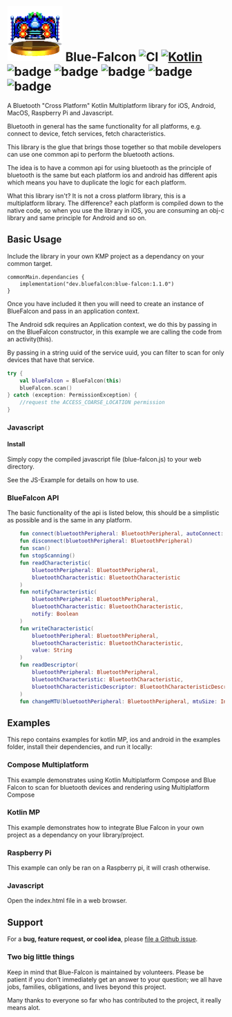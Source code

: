 # ![Blue Falcon](bluefalcon.png) Blue-Falcon ![CI](https://github.com/Reedyuk/blue-falcon/actions/workflows/release.yml/badge.svg) [![Kotlin](https://img.shields.io/badge/kotlin-2.0.0-blue.svg)](http://kotlinlang.org) ![badge][badge-android] ![badge][badge-native] ![badge][badge-mac] ![badge][badge-rpi] ![badge][badge-js]

A Bluetooth "Cross Platform" Kotlin Multiplatform library for iOS, Android, MacOS, Raspberry Pi and Javascript.

Bluetooth in general has the same functionality for all platforms, e.g. connect to device, fetch services, fetch characteristics.

This library is the glue that brings those together so that mobile developers can use one common api to perform the bluetooth actions.

The idea is to have a common api for using bluetooth as the principle of bluetooth is the same but each platform ios and android has different apis which means you have to duplicate the logic for each platform.

What this library isn't? It is not a cross platform library, this is a multiplatform library. The difference? each platform is compiled down to the native code, so when you use the library in iOS, you are consuming an obj-c library and same principle for Android and so on.

## Basic Usage

Include the library in your own KMP project as a dependancy on your common target.

```
commonMain.dependancies {
    implementation("dev.bluefalcon:blue-falcon:1.1.0")
}
```

Once you have included it then you will need to create an instance of BlueFalcon and pass in an application context.

The Android sdk requires an Application context, we do this by passing in on the BlueFalcon constructor, in this example we are calling the code from an activity(this).

By passing in a string uuid of the service uuid, you can filter to scan for only devices that have that service.

```kotlin
try {
    val blueFalcon = BlueFalcon(this)
    blueFalcon.scan()
} catch (exception: PermissionException) {
    //request the ACCESS_COARSE_LOCATION permission
}
```

### Javascript 

#### Install

Simply copy the compiled javascript file (blue-falcon.js) to your web directory.

See the JS-Example for details on how to use.

### BlueFalcon API

The basic functionality of the api is listed below, this should be a simplistic as possible and is the same in any platform.

```kotlin
    fun connect(bluetoothPeripheral: BluetoothPeripheral, autoConnect: Boolean)
    fun disconnect(bluetoothPeripheral: BluetoothPeripheral)
    fun scan()
    fun stopScanning()
    fun readCharacteristic(
        bluetoothPeripheral: BluetoothPeripheral,
        bluetoothCharacteristic: BluetoothCharacteristic
    )
    fun notifyCharacteristic(
        bluetoothPeripheral: BluetoothPeripheral,
        bluetoothCharacteristic: BluetoothCharacteristic,
        notify: Boolean
    )
    fun writeCharacteristic(
        bluetoothPeripheral: BluetoothPeripheral,
        bluetoothCharacteristic: BluetoothCharacteristic,
        value: String
    )
    fun readDescriptor(
        bluetoothPeripheral: BluetoothPeripheral,
        bluetoothCharacteristic: BluetoothCharacteristic,
        bluetoothCharacteristicDescriptor: BluetoothCharacteristicDescriptor
    )
    fun changeMTU(bluetoothPeripheral: BluetoothPeripheral, mtuSize: Int)
```

## Examples

This repo contains examples for kotlin MP, ios and android in the examples folder, install their dependencies, and run it locally:

### Compose Multiplatform

This example demonstrates using Kotlin Multiplatform Compose and Blue Falcon to scan for bluetooth devices and rendering using Multiplatform Compose

### Kotlin MP

This example demonstrates how to integrate Blue Falcon in your own project as a dependancy on your library/project.

### Raspberry Pi

This example can only be ran on a Raspberry pi, it will crash otherwise.

### Javascript

Open the index.html file in a web browser.

## Support

For a **bug, feature request, or cool idea**, please [file a Github issue](https://github.com/Reedyuk/blue-falcon/issues/new).

### Two big little things

Keep in mind that Blue-Falcon is maintained by volunteers. Please be patient if you don’t immediately get an answer to your question; we all have jobs, families, obligations, and lives beyond this project.

Many thanks to everyone so far who has contributed to the project, it really means alot.


[badge-android]: http://img.shields.io/badge/platform-android-brightgreen.svg?style=flat
[badge-native]: http://img.shields.io/badge/platform-native-lightgrey.svg?style=flat
[badge-js]: http://img.shields.io/badge/platform-js-yellow.svg?style=flat
[badge-mac]: http://img.shields.io/badge/platform-macos-lightgrey.svg?style=flat
[badge-rpi]: http://img.shields.io/badge/platform-rpi-lightgrey.svg?style=flat
